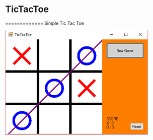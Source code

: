 # TicTacToe
=============
Simple Tic Tac Toe

![Alt text](https://github.com/VictorAceChen/TicTacToe/blob/master/Sample.png "Optional title")